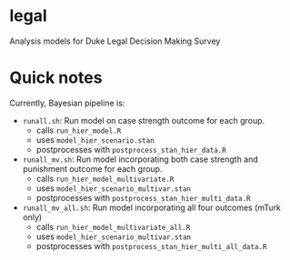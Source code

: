 # legal
Analysis models for Duke Legal Decision Making Survey

# Quick notes

Currently, Bayesian pipeline is:

- `runall.sh`: Run model on case strength outcome for each group.
  - calls `run_hier_model.R`
  - uses `model_hier_scenario.stan`
  - postprocesses with `postprocess_stan_hier_data.R`
- `runall_mv.sh`: Run model incorporating both case strength and punishment outcome for each group.
  - calls `run_hier_model_multivariate.R`
  - uses `model_hier_scenario_multivar.stan`
  - postprocesses with `postprocess_stan_hier_multi_data.R`
- `runall_mv_all.sh`: Run model incorporating all four outcomes (mTurk only)
  - calls `run_hier_model_multivariate_all.R`
  - uses `model_hier_scenario_multivar.stan`
  - postprocesses with `postprocess_stan_hier_multi_all_data.R`